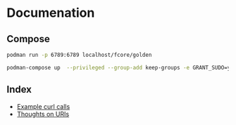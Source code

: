 # Documenation

## Compose

```bash
podman run -p 6789:6789 localhost/fcore/golden
```

```bash
podman-compose up  --privileged --group-add keep-groups -e GRANT_SUDO=yes
```


## Index

* [Example curl calls](interactions.md)
* [Thoughts on URIs](onURIs.md)